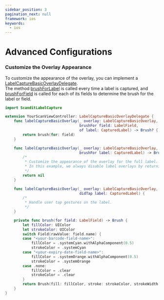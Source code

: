 ```yaml
---
sidebar_position: 3
pagination_next: null
framework: ios
keywords:
  - ios
---
```


# Advanced Configurations


### Customize the Overlay Appearance

To customize the appearance of the overlay, you can implement a [LabelCaptureBasicOverlayDelegate](https://docs.scandit.com/data-capture-sdk/ios/label-capture/api/ui/label-capture-basic-overlay-listener.html#label-capture-basic-overlay-delegate).\
The method [brushForLabel](https://docs.scandit.com/data-capture-sdk/ios/label-capture/api/ui/label-capture-basic-overlay-listener.html#method-scandit.datacapture.label.ui.ILabelCaptureBasicOverlayListener.BrushForLabel) is called every time a label is captured, and [brushForField](https://docs.scandit.com/data-capture-sdk/ios/label-capture/api/ui/label-capture-basic-overlay-listener.html#method-scandit.datacapture.label.ui.ILabelCaptureBasicOverlayListener.BrushForField) is called for each of its fields to determine the brush for the label or field.

```swift
import ScanditLabelCapture

extension YourScanViewController: LabelCaptureBasicOverlayDelegate {
    func labelCaptureBasicOverlay(_ overlay: LabelCaptureBasicOverlay,
                                  brushFor field: LabelField,
                                  of label: CapturedLabel) -> Brush? {
        return brush(for: field)
    }

    func labelCaptureBasicOverlay(_ overlay: LabelCaptureBasicOverlay,
                                  brushFor label: CapturedLabel) -> Brush? {
        /*
         * Customize the appearance of the overlay for the full label.
         * In this example, we always disable label overlays by returning nil.
         */
        return nil
    }

    func labelCaptureBasicOverlay(_ overlay: LabelCaptureBasicOverlay,
                                  didTap label: CapturedLabel) {
        /*
         * Handle user tap gestures on the label.
         */
    }

    private func brush(for field: LabelField) -> Brush {
        let fillColor: UIColor
        let strokeColor: UIColor
        switch Field(rawValue: field.name) {
        case "<your-barcode-field-name>":
            fillColor = .systemCyan.withAlphaComponent(0.5)
            strokeColor = .systemCyan
        case "<your-expiry-date-field-name>":
            fillColor = .systemOrange.withAlphaComponent(0.5)
            strokeColor = .systemOrange
        case .none:
            fillColor = .clear
            strokeColor = .clear
        }
        return Brush(fill: fillColor, stroke: strokeColor, strokeWidth: 1)
    }
}
```
